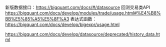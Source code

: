 新版数据接口：https://bigquant.com/docs/#/datasource
回测交易类API https://bigquant.com/docs/develop/modules/trade/usage.html#%E4%B8%BB%E5%85%A5%E5%8F%A3
表达式函数：https://bigquant.com/docs/develop/bigexpr/usage.html

https://bigquant.com/docs/develop/datasource/deprecated/history_data.html
